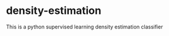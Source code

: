 density-estimation
==================

This is a python supervised learning density estimation classifier
